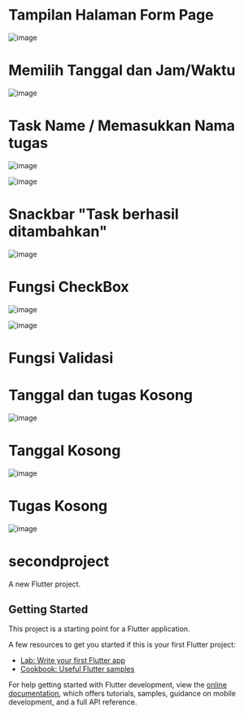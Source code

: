 # Tampilan Halaman Form Page

![image](https://github.com/user-attachments/assets/2600a733-fab7-435d-a9a3-284d927e4f08)

# Memilih Tanggal dan Jam/Waktu

![image](https://github.com/user-attachments/assets/b3232507-4e6a-40bb-a33a-853ea2a6f338)

# Task Name / Memasukkan Nama tugas

![image](https://github.com/user-attachments/assets/083a9de2-d181-4d23-bc7f-afe241f32c8b)

![image](https://github.com/user-attachments/assets/30d78d7f-fdbe-49ec-b2fb-bd33c76dca71)

# Snackbar "Task berhasil ditambahkan"

![image](https://github.com/user-attachments/assets/ed190406-0fc1-406f-8eaa-61a08f703f3e)

# Fungsi CheckBox

![image](https://github.com/user-attachments/assets/b7dbac52-1224-4135-aeac-64ef97f426f0)

![image](https://github.com/user-attachments/assets/f485b8a6-f0e5-4dee-a006-43f27eca71d4)

# Fungsi Validasi

# Tanggal dan tugas Kosong

![image](https://github.com/user-attachments/assets/ad9777bd-f7e0-433c-8309-27f5c680467c)

# Tanggal Kosong

![image](https://github.com/user-attachments/assets/d00afd34-cd3a-4b63-a0ea-e634a9c50257)

# Tugas Kosong

![image](https://github.com/user-attachments/assets/529994af-86f2-4fbf-b79c-0ccbcbf1611a)

# secondproject

A new Flutter project.

## Getting Started

This project is a starting point for a Flutter application.

A few resources to get you started if this is your first Flutter project:

- [Lab: Write your first Flutter app](https://docs.flutter.dev/get-started/codelab)
- [Cookbook: Useful Flutter samples](https://docs.flutter.dev/cookbook)

For help getting started with Flutter development, view the
[online documentation](https://docs.flutter.dev/), which offers tutorials,
samples, guidance on mobile development, and a full API reference.
